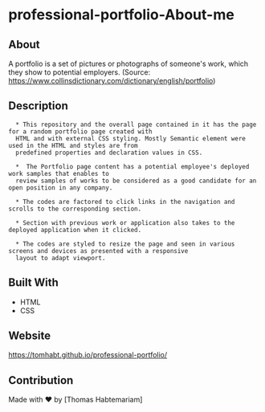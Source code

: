 # professional-portfolio-About-me

## About
A portfolio is a set of pictures or photographs of someone's work, which they show to potential employers.
      (Source: https://www.collinsdictionary.com/dictionary/english/portfolio)
      
## Description      
      * This repository and the overall page contained in it has the page for a random portfolio page created with
      HTML and with external CSS styling. Mostly Semantic element were used in the HTML and styles are from 
      predefined properties and declaration values in CSS. 
      
      *  The Portfolio page content has a potential employee's deployed  work samples that enables to 
      review samples of works to be considered as a good candidate for an open position in any company.
      
      * The codes are factored to click links in the navigation and scrolls to the corresponding section.
      
      * Section with previous work or application also takes to the deployed application when it clicked.
      
      * The codes are styled to resize the page and seen in various screens and devices as presented with a responsive 
      layout to adapt viewport.
      
## Built With
* HTML
* CSS

## Website
https://tomhabt.github.io/professional-portfolio/

## Contribution
Made with ❤️ by [Thomas Habtemariam]
      
